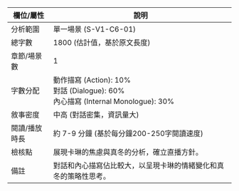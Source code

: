 | 欄位/屬性 | 說明 |
|---|---|
| 分析範圍 | 單一場景 (S-V1-C6-01) |
| 總字數 | 1800 (估計值，基於原文長度) |
| 章節/場景數 | 1 |
| 字數分配 | 動作描寫 (Action): 10%<br>對話 (Dialogue): 60%<br>內心描寫 (Internal Monologue): 30% |
| 敘事密度 | 中高 (對話密集，資訊量大) |
| 閱讀/播放時長 | 約 7-9 分鐘 (基於每分鐘200-250字閱讀速度) |
| 檢核點 | 展現卡琳的焦慮與真冬的分析，確立直播方針。 |
| 備註 | 對話和內心描寫佔比較大，以呈現卡琳的情緒變化和真冬的策略性思考。 |
